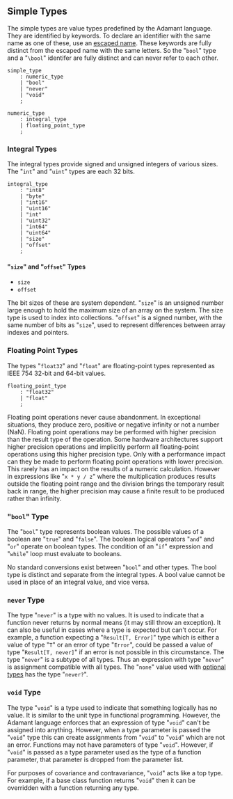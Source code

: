 ## Simple Types

The simple types are value types predefined by the Adamant language. They are identified by keywords. To declare an identifier with the same name as one of these, use an [escaped name](identifiers.md#escaped-identifiers). These keywords are fully distinct from the escaped name with the same letters. So the "`bool`" type and a "`\bool`" identifer are fully distinct and can never refer to each other.

```grammar
simple_type
    : numeric_type
    | "bool"
    | "never"
    | "void"
    ;

numeric_type
    : integral_type
    | floating_point_type
    ;
```

### Integral Types

The integral types provide signed and unsigned integers of various sizes. The "`int`" and "`uint`" types are each 32 bits.

```grammar
integral_type
    : "int8"
    | "byte"
    | "int16"
    | "uint16"
    | "int"
    | "uint32"
    | "int64"
    | "uint64"
    | "size"
    | "offset"
    ;
```

#### "`size`" and "`offset`" Types

* `size`
* `offset`

The bit sizes of these are system dependent. "`size`" is an unsigned number large enough to hold the maximum size of an array on the system. The size type is used to index into collections. "`offset`" is a signed number, with the same number of bits as "`size`", used to represent differences between array indexes and pointers.

### Floating Point Types

The types "`float32`" and "`float`" are floating-point types represented as IEEE 754 32-bit and 64-bit values.

```grammar
floating_point_type
    : "float32"
    | "float"
    ;
```

Floating point operations never cause abandonment. In exceptional situations, they produce zero, positive or negative infinity or not a number (NaN). Floating point operations may be performed with higher precision than the result type of the operation. Some hardware architectures support higher precision operations and implicitly perform all floating-point operations using this higher precision type. Only with a performance impact can they be made to perform floating point operations with lower precision. This rarely has an impact on the results of a numeric calculation. However in expressions like "`x * y / z`" where the multiplication produces results outside the floating point range and the division brings the temporary result back in range, the higher precision may cause a finite result to be produced rather than infinity.

### "`bool`" Type

The "`bool`" type represents boolean values. The possible values of a boolean are "`true`" and "`false`". The boolean logical operators "`and`" and "`or`" operate on boolean types. The condition of an "`if`" expression and "`while`" loop must evaluate to booleans.

No standard conversions exist between "`bool`" and other types. The bool type is distinct and separate from the integral types. A bool value cannot be used in place of an integral value, and vice versa.

### `never` Type

The type "`never`" is a type with no values. It is used to indicate that a function never returns by normal means (it may still throw an exception). It can also be useful in cases where a type is expected but can't occur. For example, a function expecting a "`Result[T, Error]`" type which is either a value of type "`T`" or an error of type "`Error`", could be passed a value of type "`Result[T, never]`" if an error is not possible in this circumstance. The type "`never`" is a subtype of all types. Thus an expression with type "`never`" is assignment compatible with all types. The "`none`" value used with [optional types](optional-types.md) has the type "`never?`".

### `void` Type

The type "`void`" is a type used to indicate that something logically has no value. It is similar to the unit type in functional programming. However, the Adamant language enforces that an expression of type "`void`" can't be assigned into anything. However, when a type parameter is passed the "`void`" type this can create assignments from "`void`" to "`void`" which are not an error. Functions may not have parameters of type "`void`". However, if "`void`" is passed as a type parameter used as the type of a function parameter, that parameter is dropped from the parameter list.

For purposes of covariance and contravariance, "`void`" acts like a top type. For example, if a base class function returns "`void`" then it can be overridden with a function returning any type.
